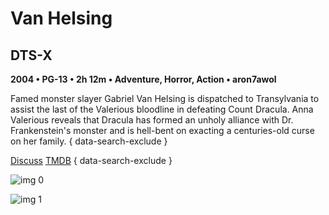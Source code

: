 # Van Helsing

## DTS-X

**2004 • PG-13 • 2h 12m • Adventure, Horror, Action • aron7awol**

Famed monster slayer Gabriel Van Helsing is dispatched to Transylvania to assist the last of the Valerious bloodline in defeating Count Dracula. Anna Valerious reveals that Dracula has formed an unholy alliance with Dr. Frankenstein's monster and is hell-bent on exacting a centuries-old curse on her family.
{ data-search-exclude }

[Discuss](https://www.avsforum.com/threads/bass-eq-for-filtered-movies.2995212/post-57022658)  [TMDB](7131)
{ data-search-exclude }

![img 0](https://i.imgur.com/Oeqajkr.jpg)

![img 1](https://i.imgur.com/IjIBePj.jpg)

